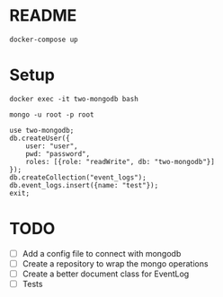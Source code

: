# README

```
docker-compose up
```

# Setup

```
docker exec -it two-mongodb bash
```
```
mongo -u root -p root
```
```
use two-mongodb;
db.createUser({
    user: "user",
    pwd: "password",
    roles: [{role: "readWrite", db: "two-mongodb"}]
});
db.createCollection("event_logs");
db.event_logs.insert({name: "test"});
exit;
```

# TODO

* [ ] Add a config file to connect with mongodb
* [ ] Create a repository to wrap the mongo operations
* [ ] Create a better document class for EventLog
* [ ] Tests